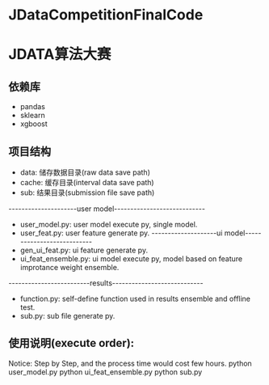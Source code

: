 # JDataCompetitionFinalCode
# JDATA算法大赛

## 依赖库

- pandas
- sklearn
- xgboost

## 项目结构

- data: 储存数据目录(raw data save path)
- cache: 缓存目录(interval data save path)
- sub: 结果目录(submission file save path)

---------------------user model----------------------------
- user_model.py: user model execute py, single model.
- user_feat.py: user feature generate py.
--------------------ui model---------------------------
- gen_ui_feat.py: ui feature generate py.
- ui_feat_ensemble.py: ui model execute py, model based on feature improtance weight ensemble.

-------------------------results----------------------------
- function.py: self-define function used in results ensemble and offline test.
- sub.py: sub file generate py.

## 使用说明(execute order):
Notice: Step by Step, and the process time would cost few hours.
python user_model.py
python ui_feat_ensemble.py
python sub.py

